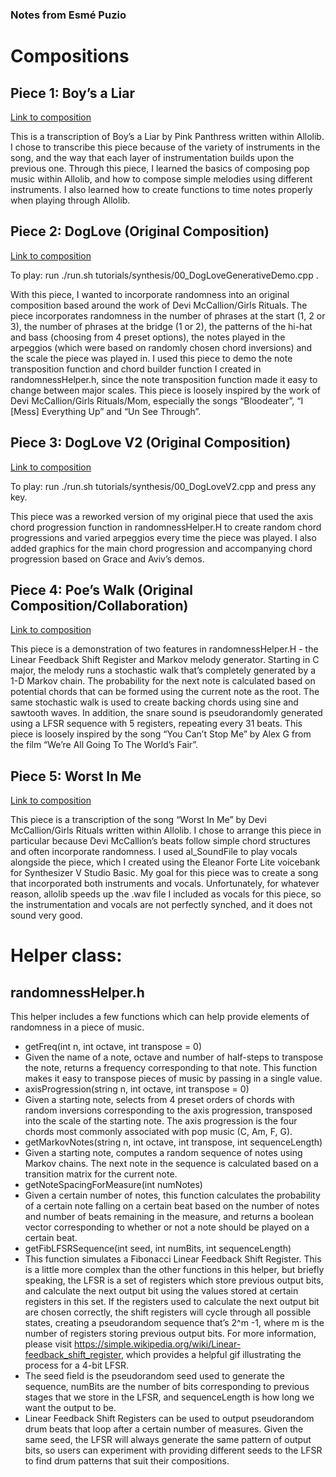 ### Notes from Esmé Puzio

# Compositions
## Piece 1: Boy’s a Liar
[Link to composition](https://github.com/allolib-s23/demo1-epuzio/blob/master/tutorials/synthesis/00_SineEnv_Pink.cpp)

This is a transcription of Boy’s a Liar by Pink Panthress written within Allolib. I chose to transcribe this piece because of the variety of instruments in the song, and the way that each layer of instrumentation builds upon the previous one. Through this piece, I learned the basics of composing pop music within Allolib, and how to compose simple melodies using different instruments. I also learned how to create functions to time notes properly when playing through Allolib.

## Piece 2: DogLove (Original Composition)
[Link to composition](https://github.com/allolib-s23/demo1-epuzio/blob/master/tutorials/synthesis/00_DogLoveGenerativeDemo.cpp)

To play: run ./run.sh tutorials/synthesis/00_DogLoveGenerativeDemo.cpp .

With this piece, I wanted to incorporate randomness into an original composition based around the work of Devi McCallion/Girls Rituals. The piece incorporates randomness in the number of phrases at the start (1, 2 or 3), the number of phrases at the bridge (1 or 2), the patterns of the hi-hat and bass (choosing from 4 preset options), the notes played in the arpeggios (which were based on randomly chosen chord inversions) and the scale the piece was played in. I used this piece to demo the note transposition function and chord builder function I created in randomnessHelper.h, since the note transposition function made it easy to change between major scales. This piece is loosely inspired by the work of Devi McCallion/Girls Rituals/Mom, especially the songs “Bloodeater”, “I [Mess] Everything Up” and “Un See Through”.

## Piece 3: DogLove V2 (Original Composition)
[Link to composition](https://github.com/allolib-s23/demo1-epuzio/blob/master/tutorials/synthesis/00_DogLoveV2.cpp)

To play: run ./run.sh tutorials/synthesis/00_DogLoveV2.cpp and press any key.

This piece was a reworked version of my original piece that used the axis chord progression function in randomnessHelper.H to create random chord progressions and varied arpeggios every time the piece was played. I also added graphics for the main chord progression and accompanying chord progression based on Grace and Aviv’s demos.

## Piece 4: Poe’s Walk (Original Composition/Collaboration)
[Link to composition](https://github.com/allolib-s23/demo1-epuzio/blob/master/tutorials/synthesis/00_WorstInMe.cpp)

This piece is a demonstration of two features in randomnessHelper.H - the Linear Feedback Shift Register and Markov melody generator. Starting in C major, the melody runs a stochastic walk that’s completely generated by a 1-D Markov chain. The probability for the next note is calculated based on potential chords that can be formed using the current note as the root. The same stochastic walk is used to create backing chords using sine and sawtooth waves. In addition, the snare sound is pseudorandomly generated using a LFSR sequence with 5 registers, repeating every 31 beats.
This piece is loosely inspired by the song “You Can’t Stop Me” by Alex G from the film “We’re All Going To The World’s Fair”.

## Piece 5: Worst In Me 
[Link to composition](https://github.com/allolib-s23/demo1-epuzio/blob/master/tutorials/synthesis/00_WorstInMe.cpp)

This piece is a transcription of the song “Worst In Me” by Devi McCallion/Girls Rituals written within Allolib. I chose to arrange this piece in particular because Devi McCallion’s beats follow simple chord structures and often incorporate randomness. I used al_SoundFile to play vocals alongside the piece, which I created using the Eleanor Forte Lite voicebank for Synthesizer V Studio Basic. My goal for this piece was to create a song that incorporated both instruments and vocals. Unfortunately, for whatever reason, allolib speeds up the .wav file I included as vocals for this piece, so the instrumentation and vocals are not perfectly synched, and it does not sound very good.

# Helper class:
## randomnessHelper.h
This helper includes a few functions which can help provide elements of randomness in a piece of music.
  * getFreq(int n, int octave, int transpose = 0)
   * Given the name of a note, octave and number of half-steps to transpose the note, returns a frequency corresponding to that note. This function makes it easy to transpose pieces of music by passing in a single value.
  * axisProgression(string n, int octave, int transpose = 0)
   * Given a starting note, selects from 4 preset orders of chords with random inversions corresponding to the axis progression, transposed into the scale of the starting note. The axis progression is the four chords most commonly associated with pop music (C, Am, F, G).
  * getMarkovNotes(string n, int octave, int transpose, int sequenceLength)
   * Given a starting note, computes a random sequence of notes using Markov chains. The next note in the sequence is calculated based on a transition matrix for the current note.
  * getNoteSpacingForMeasure(int numNotes)
   * Given a certain number of notes, this function calculates the probability of a certain note falling on a certain beat based on the number of notes and number of beats remaining in the measure, and returns a boolean vector corresponding to whether or not a note should be played on a certain beat.
  * getFibLFSRSequence(int seed, int numBits, int sequenceLength)
   * This function simulates a Fibonacci Linear Feedback Shift Register. This is a little more  complex than the other functions in this helper, but briefly speaking, the LFSR is a set of registers which store previous output bits, and calculate the next output bit using the values stored at certain registers in this set. If the registers used to calculate the next output bit are chosen correctly, the shift registers will cycle through all possible states, creating a pseudorandom sequence that’s 2^m -1, where m is the number of registers storing previous output bits. For more information, please visit https://simple.wikipedia.org/wiki/Linear-feedback_shift_register, which provides a helpful gif illustrating the process for a 4-bit LFSR.
   * The seed field is the pseudorandom seed used to generate the sequence, numBits are the number of bits corresponding to previous stages that we store in the LFSR, and sequenceLength is how long we want the output to be.
   * Linear Feedback Shift Registers can be used to output pseudorandom drum beats that loop after a certain number of measures. Given the same seed, the LFSR will always generate the same pattern of output bits, so users can experiment with providing different seeds to the LFSR to find drum patterns that suit their compositions.
